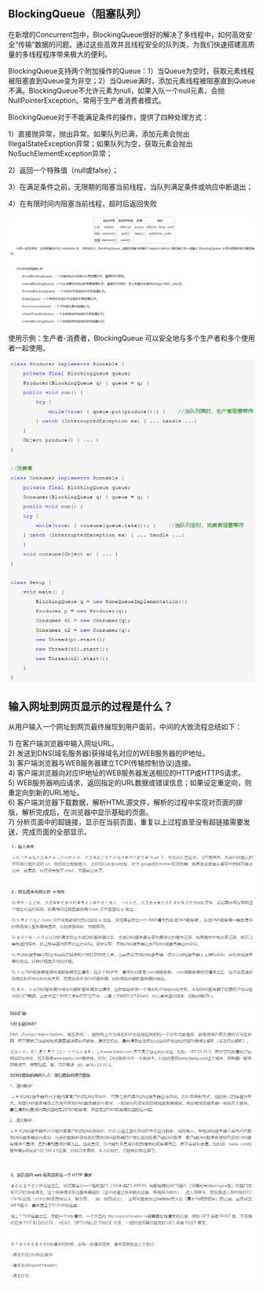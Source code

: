 ## BlockingQueue（阻塞队列）  
  
在新增的Concurrent包中，BlockingQueue很好的解决了多线程中，如何高效安全“传输”数据的问题。通过这些高效并且线程安全的队列类，为我们快速搭建高质量的多线程程序带来极大的便利。   

BlockingQueue支持两个附加操作的Queue：1）当Queue为空时，获取元素线程被阻塞直到Queue变为非空；2）当Queue满时，添加元素线程被阻塞直到Queue不满。BlockingQueue不允许元素为null，如果入队一个null元素，会抛NullPointerException。常用于生产者消费者模式。     
  
BlockingQueue对于不能满足条件的操作，提供了四种处理方式：

1）直接抛异常，抛出异常。如果队列已满，添加元素会抛出IllegalStateException异常；如果队列为空，获取元素会抛出NoSuchElementException异常；

2）返回一个特殊值（null或false）；

3）在满足条件之前，无限期的阻塞当前线程，当队列满足条件或响应中断退出；

4）在有限时间内阻塞当前线程，超时后返回失败   
   

![icon](img/Interview22-img01.png)    

 
使用示例：生产者-消费者，BlockingQueue 可以安全地与多个生产者和多个使用者一起使用。   
  
![icon](img/Interview22-img02.png)   

  

## 输入网址到网页显示的过程是什么？

从用户输入一个网址到网页最终展现到用户面前，中间的大致流程总结如下：  

1) 在客户端浏览器中输入网址URL。  
2) 发送到DNS(域名服务器)获得域名对应的WEB服务器的IP地址。  
3) 客户端浏览器与WEB服务器建立TCP(传输控制协议)连接。  
4) 客户端浏览器向对应IP地址的WEB服务器发送相应的HTTP或HTTPS请求。  
5) WEB服务器响应请求，返回指定的URL数据或错误信息；如果设定重定向，则重定向到新的URL地址。  
6) 客户端浏览器下载数据，解析HTML源文件，解析的过程中实现对页面的排版，解析完成后，在浏览器中显示基础的页面。  
7) 分析页面中的超链接，显示在当前页面，重复以上过程直至没有超链接需要发送，完成页面的全部显示。  
  

![icon](img/Interview22-img03.png)   
  
![icon](img/Interview22-img04.png)   
  
![icon](img/Interview22-img05.png)    
  
